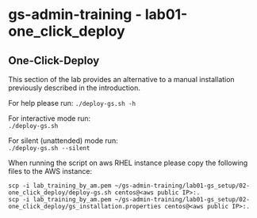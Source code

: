 # gs-admin-training - lab01-one_click_deploy

## One-Click-Deploy
This section of the lab provides an alternative to a manual installation previously described in the introduction.

For help please run:
`./deploy-gs.sh -h`

For interactive mode run:  
`./deploy-gs.sh`

For silent (unattended) mode run:  
`./deploy-gs.sh --silent`

When running the script on aws RHEL instance please copy the following files to the AWS instance:  

```
scp -i lab_training_by_am.pem ~/gs-admin-training/lab01-gs_setup/02-one_click_deploy/deploy-gs.sh centos@<aws public IP>:.
scp -i lab_training_by_am.pem ~/gs-admin-training/lab01-gs_setup/02-one_click_deploy/gs_installation.properties centos@<aws public IP>:.
```
